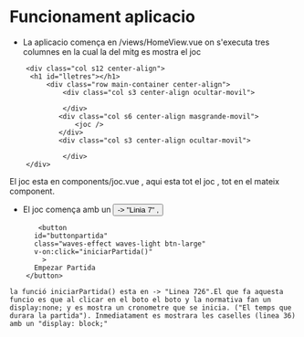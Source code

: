 
#  Funcionament aplicacio
- La aplicacio comença en /views/HomeView.vue on s'executa tres columnes en la cual la del mitg es mostra el joc
```
    <div class="col s12 center-align">
     <h1 id="lletres"></h1>
         <div class="row main-container center-align">
             <div class="col s3 center-align ocultar-movil">
       
             </div>
            <div class="col s6 center-align masgrande-movil">
                <joc />
            </div>
            <div class="col s3 center-align ocultar-movil">
       
             </div>
    </div>

```
El joc esta en components/joc.vue , aqui esta tot el joc , tot en el mateix component.
- El joc comença amb un <button v-on:click="iniciarPartida()"> -> "Linia 7" ,
```
       <button
      id="buttonpartida"
      class="waves-effect waves-light btn-large"
      v-on:click="iniciarPartida()"
        >
      Empezar Partida
    </button>
```
    la funció iniciarPartida() esta en -> "Linea 726".El que fa aquesta funcio es que al clicar en el boto el boto y la normativa fan un display:none; y es mostra un cronometre que se inicia. ("El temps que durara la partida"). Inmediatament es mostrara les caselles (linea 36) amb un "display: block;"
